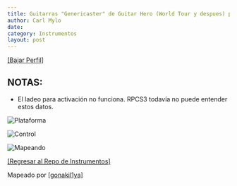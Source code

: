 ```yaml
---
title: Guitarras "Genericaster" de Guitar Hero (World Tour y despues) para el Xbox 360 
author: Carl Mylo
date: 
category: Instrumentos
layout: post
---
```


[[Bajar Perfil]](https://github.com/hmxmilohax/rb3-pc/raw/main/instrument-repo/Xbox%20360%20Guitar%20Hero%20Genericaster%20Guitar.7z)

## NOTAS:

* El ladeo para activación no funciona. RPCS3 todavía no puede entender estos datos.


![Plataforma](https://carlmylo.github.io/docu-rpcs3/images/instruments/plat/360.png "Plataforma") 

![Control](https://carlmylo.github.io/docu-rpcs3/images/instruments/cont/ghwtcontroller.png "Control") 

![Mapeando](https://carlmylo.github.io/docu-rpcs3/images/instruments/360ghwtmapping.png "Mapeando") 

[[Regresar al Repo de Instrumentos]](https://rb3pc.milohax.org/espanol/repodeinst/#lista-de-instrumentos)




Mapeado por [[gonakil1ya]](https://linktr.ee/Gonakil1ya)